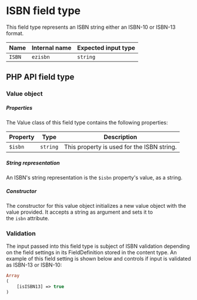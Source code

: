 # ISBN field type

This field type represents an ISBN string either an ISBN-10 or ISBN-13 format.

| Name   | Internal name | Expected input type |
|--------|---------------|---------------------|
| `ISBN` | `ezisbn`      | `string`            |

## PHP API field type 

### Value object

##### Properties

The Value class of this field type contains the following properties:

| Property | Type     | Description|
|----------|----------|------------|
| `$isbn`  | `string` | This property is used for the ISBN string. |

##### String representation

An ISBN's string representation is the `$isbn` property's value, as a string.

##### Constructor

The constructor for this value object initializes a new value object with the value provided.
It accepts a string as argument and sets it to the `isbn` attribute.

### Validation

The input passed into this field type is subject of ISBN validation depending on the field settings in its FieldDefinition stored in the content type.
An example of this field setting is shown below and controls if input is validated as ISBN-13 or ISBN-10:

``` php
Array
(
    [isISBN13] => true
)
```
